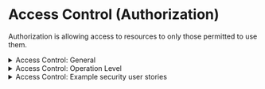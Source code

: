 # Access Control (Authorization)

Authorization is allowing access to resources to only those permitted to use them. 

<details>
  <summary>
    Access Control: General
  </summary>
  
* Ensure that users accessing resources hold valid credentials to do so.
* Associate users with a well-defined set of roles and privileges.
* Protect role and permission metadata from replay or tampering.
* Enforce access control rules on a trusted service layer.
* Ensure users can only access resources for which they possess specific authorization.
* Deny access by default; start new users with no access.
* Ensure that all user and data attributes and policy information used by access controls cannot be manipulated by users unless specifically authorized.
* Verify that access controls fail securely, including when an exception occurs.
* Use MFA at least for administrative interfaces.
* Disable directory browsing ability.
* Disable viewing of directory/file metadata.
* Enforce additional authorization for lower value systems (e.g. step-up or adaptive authorization).
* Enforce separation of duties for high-value functionality.
</details>

<details>
  <summary>
    Access Control: Operation Level
  </summary>
  
* Protect sensitive data and APIs against direct object attacks
* Use a strong anti-CSRF mechanism (preferably built into the framework) to protect authenticated functionality.
</details>

<details>
  <summary>
    Access Control: Example security user stories
  </summary>
  
* As a user, I want the application to have access controls in place to ensure I can only access what I need to through least-privilege principals.
* As a user, I want APIs to be protected against direct access attack.
* As a user, I want the application's administrative features to use multi-factor authentication.
</details>
